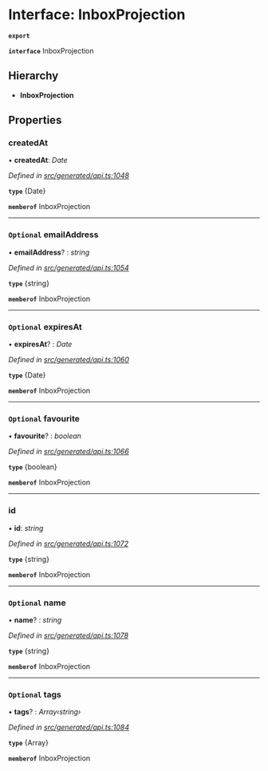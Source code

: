 # Interface: InboxProjection

**`export`** 

**`interface`** InboxProjection

## Hierarchy

* **InboxProjection**

## Properties

###  createdAt

• **createdAt**: *Date*

*Defined in [src/generated/api.ts:1048](https://github.com/mailslurp/mailslurp-client-ts-js/blob/45dbdd8/src/generated/api.ts#L1048)*

**`type`** {Date}

**`memberof`** InboxProjection

___

### `Optional` emailAddress

• **emailAddress**? : *string*

*Defined in [src/generated/api.ts:1054](https://github.com/mailslurp/mailslurp-client-ts-js/blob/45dbdd8/src/generated/api.ts#L1054)*

**`type`** {string}

**`memberof`** InboxProjection

___

### `Optional` expiresAt

• **expiresAt**? : *Date*

*Defined in [src/generated/api.ts:1060](https://github.com/mailslurp/mailslurp-client-ts-js/blob/45dbdd8/src/generated/api.ts#L1060)*

**`type`** {Date}

**`memberof`** InboxProjection

___

### `Optional` favourite

• **favourite**? : *boolean*

*Defined in [src/generated/api.ts:1066](https://github.com/mailslurp/mailslurp-client-ts-js/blob/45dbdd8/src/generated/api.ts#L1066)*

**`type`** {boolean}

**`memberof`** InboxProjection

___

###  id

• **id**: *string*

*Defined in [src/generated/api.ts:1072](https://github.com/mailslurp/mailslurp-client-ts-js/blob/45dbdd8/src/generated/api.ts#L1072)*

**`type`** {string}

**`memberof`** InboxProjection

___

### `Optional` name

• **name**? : *string*

*Defined in [src/generated/api.ts:1078](https://github.com/mailslurp/mailslurp-client-ts-js/blob/45dbdd8/src/generated/api.ts#L1078)*

**`type`** {string}

**`memberof`** InboxProjection

___

### `Optional` tags

• **tags**? : *Array‹string›*

*Defined in [src/generated/api.ts:1084](https://github.com/mailslurp/mailslurp-client-ts-js/blob/45dbdd8/src/generated/api.ts#L1084)*

**`type`** {Array<string>}

**`memberof`** InboxProjection
